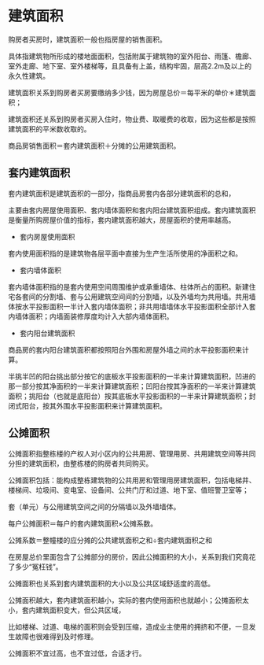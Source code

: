 # 建筑面积

购房者买房时，建筑面积一般也指房屋的销售面积。

具体指建筑物所形成的楼地面面积，包括附属于建筑物的室外阳台、雨篷、檐廊、室外走廊、地下室、室外楼梯等，且具备有上盖，结构牢固，层高2.2m及以上的永久性建筑。

建筑面积关系到购房者买房要缴纳多少钱，因为房屋总价＝每平米的单价＊建筑面积；

建筑面积还关系到购房者买房入住时，物业费、取暖费的收取，因为这些都是按照建筑面积的平米数收取的。

商品房销售面积＝套内建筑面积＋分摊的公用建筑面积。

## 套内建筑面积

套内建筑面积是建筑面积的一部分，指商品房套内各部分建筑面积的总和，

主要由套内房屋使用面积、套内墙体面积和套内阳台建筑面积组成。套内建筑面积是衡量所购房屋价值的指标，套内建筑面积越大，房屋面积的使用率越高。

- 套内房屋使用面积

套内使用面积指的是建筑物各层平面中直接为生产生活所使用的净面积之和。

- 套内墙体面积

套内墙体面积指的是套内使用空间周围维护或承重墙体、柱体所占的面积。新建住宅各套间的分割墙、套与公用建筑空间间的分割墙，以及外墙均为共用墙。共用墙体按水平投影面积一半计入套内墙体面积；非共用墙墙体水平投影面积全部计入套内墙体面积；内墙面装修厚度均计入大部内墙体面积。

- 套内阳台建筑面积

商品房的套内阳台建筑面积都按照阳台外围和房屋外墙之间的水平投影面积来计算。

半挑半凹的阳台挑出部分按它的底板水平投影面积的一半来计算建筑面积，凹进的那一部分按其净面积的一半来计算建筑面积；凹阳台按其净面积的一半来计算建筑面积；挑阳台（也就是底阳台）按其底板水平投影面积的一半来计算建筑面积；封闭式阳台，按其外围水平投影面积来计算建筑面积。

## 公摊面积

公摊面积指整栋楼的产权人对小区内的公共用房、管理用房、共用建筑空间等共同分担的建筑面积，由整栋楼的购房者共同购买。

公摊面积包括：能构成整栋建筑物的公共用房和管理用房建筑面积，包括电梯井、楼梯间、垃圾间、变电室、设备间、公共门厅和过道、地下室、值班警卫室等；

套（单元）与公用建筑空间之间的分隔墙以及外墙墙体。

每户公摊面积＝每户的套内建筑面积×公摊系数。

公摊系数＝整幢楼的应分摊的公共建筑面积之和÷套内建筑面积之和

在房屋总价里面包含了公摊部分的房价，因此公摊面积的大小，关系到我们究竟花了多少“冤枉钱”。

公摊面积也关系到套内建筑面积的大小以及公共区域舒适度的高低。

公摊面积越大，套内建筑面积越小，实际的套内使用面积也就越小；公摊面积太小，套内建筑面积变大，但公共区域，

比如楼梯、过道、电梯的面积则会受到压缩，造成业主使用的拥挤和不便，一旦发生故障也很难得到及时修理。

公摊面积不宜过高，也不宜过低，合适才行。

